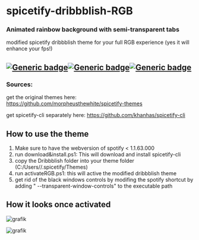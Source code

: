 # spicetify-dribbblish-RGB
### Animated rainbow background with semi-transparent tabs
modified spicetify dribbblish theme for your full RGB experience (yes it will enhance your fps!)

[![Generic badge](https://img.shields.io/badge/R-YES-RED.svg)](https://shields.io/)[![Generic badge](https://img.shields.io/badge/G-YES-GREEN.svg)](https://shields.io/)[![Generic badge](https://img.shields.io/badge/B-YES-BLUE.svg)](https://shields.io/)
---

### Sources:
get the original themes here: https://github.com/morpheusthewhite/spicetify-themes

get spicetify-cli separately here: https://github.com/khanhas/spicetify-cli

## How to use the theme
1. Make sure to have the webversion of spotify < 1.1.63.000
2. run download&install.ps1: This will download and install spicetify-cli
3. copy the Dribbblish folder into your theme folder (C:/Users/<YourUsername>/.spicetify/Themes)
4. run activateRGB.ps1: this will active the modified dribbblish theme
5. get rid of the black windows controls by modifing the spotify shortcut by adding " --transparent-window-controls" to the executable path
  
## How it looks once activated

![grafik](https://user-images.githubusercontent.com/39482662/125764751-e5a70799-6025-4628-b7eb-4cf112282df8.png)

![grafik](https://user-images.githubusercontent.com/39482662/125765108-39c67ccd-45d6-447b-ae54-e6449fd12863.png)


